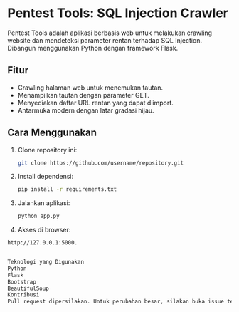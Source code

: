 # Pentest Tools: SQL Injection Crawler

Pentest Tools adalah aplikasi berbasis web untuk melakukan crawling website dan mendeteksi parameter rentan terhadap SQL Injection. Dibangun menggunakan Python dengan framework Flask.

## Fitur
- Crawling halaman web untuk menemukan tautan.
- Menampilkan tautan dengan parameter GET.
- Menyediakan daftar URL rentan yang dapat diimport.
- Antarmuka modern dengan latar gradasi hijau.

## Cara Menggunakan
1. Clone repository ini:
   ```bash
   git clone https://github.com/username/repository.git

2. Install dependensi:
   ```bash
   pip install -r requirements.txt

3. Jalankan aplikasi:
   ```bash
   python app.py

4. Akses di browser:
  ```bash
  http://127.0.0.1:5000.


Teknologi yang Digunakan
Python
Flask
Bootstrap
BeautifulSoup
Kontribusi
Pull request dipersilakan. Untuk perubahan besar, silakan buka issue terlebih dahulu.
















